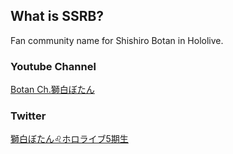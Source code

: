 ## What is SSRB?

Fan community name for Shishiro Botan in Hololive.

### Youtube Channel

[Botan Ch.獅白ぼたん](https://www.youtube.com/channel/UCUKD-uaobj9jiqB-VXt71mA)

### Twitter

[獅白ぼたん♌ホロライブ5期生](https://twitter.com/shishirobotan)
